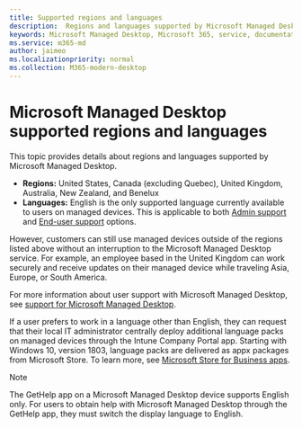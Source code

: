 ```yaml
---
title: Supported regions and languages 
description:  Regions and languages supported by Microsoft Managed Desktop
keywords: Microsoft Managed Desktop, Microsoft 365, service, documentation
ms.service: m365-md
author: jaimeo
ms.localizationpriority: normal
ms.collection: M365-modern-desktop
---
```


# Microsoft Managed Desktop supported regions and languages

This topic provides details about regions and languages supported by Microsoft Managed Desktop. 

- **Regions:** United States, Canada (excluding Quebec), United Kingdom, Australia, New Zealand, and Benelux
- **Languages:** English is the only supported language currently available to users on managed devices. This is applicable to both [Admin support](https://docs.microsoft.com/microsoft-365/managed-desktop/working-with-managed-desktop/admin-support) and [End-user support](https://docs.microsoft.com/microsoft-365/managed-desktop/working-with-managed-desktop/end-user-support) options. 

However, customers can still use managed devices outside of the regions listed above without an interruption to the Microsoft Managed Desktop service. For example, an employee based in the United Kingdom can work securely and receive updates on their managed device while traveling Asia, Europe, or South America.

For more information about user support with Microsoft Managed Desktop, see [support for Microsoft Managed Desktop](https://docs.microsoft.com/microsoft-365/managed-desktop/service-description/support).

If a user prefers to work in a language other than English, they can request that their local IT administrator centrally deploy additional language packs on managed devices through the Intune Company Portal app. Starting with Windows 10, version 1803, language packs are delivered as appx packages from Microsoft Store. To learn more, see [Microsoft Store for Business apps](https://docs.microsoft.com/microsoft-365/managed-desktop/get-started/deploy-apps#msfb-apps).


>[!NOTE]
>The GetHelp app on a Microsoft Managed Desktop device supports English only. For users to obtain help with Microsoft Managed Desktop through the GetHelp app, they must switch the display language to English.
